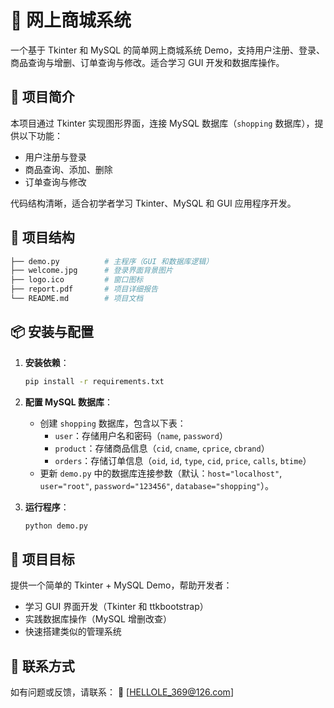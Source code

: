 # 🛒 网上商城系统

一个基于 Tkinter 和 MySQL 的简单网上商城系统 Demo，支持用户注册、登录、商品查询与增删、订单查询与修改。适合学习 GUI 开发和数据库操作。

## 📌 项目简介

本项目通过 Tkinter 实现图形界面，连接 MySQL 数据库（`shopping` 数据库），提供以下功能：
- 用户注册与登录
- 商品查询、添加、删除
- 订单查询与修改

代码结构清晰，适合初学者学习 Tkinter、MySQL 和 GUI 应用程序开发。

## 📂 项目结构

```bash
├── demo.py          # 主程序（GUI 和数据库逻辑）
├── welcome.jpg      # 登录界面背景图片
├── logo.ico         # 窗口图标
├── report.pdf       # 项目详细报告
└── README.md        # 项目文档
```

## 📦 安装与配置

1. **安装依赖**：
   ```bash
   pip install -r requirements.txt
   ```

2. **配置 MySQL 数据库**：
   - 创建 `shopping` 数据库，包含以下表：
     - `user`：存储用户名和密码（`name`, `password`）
     - `product`：存储商品信息（`cid`, `cname`, `cprice`, `cbrand`）
     - `orders`：存储订单信息（`oid`, `id`, `type`, `cid`, `price`, `calls`, `btime`）
   - 更新 `demo.py` 中的数据库连接参数（默认：`host="localhost"`, `user="root"`, `password="123456"`, `database="shopping"`）。

3. **运行程序**：
   ```bash
   python demo.py
   ```

## 🎯 项目目标

提供一个简单的 Tkinter + MySQL Demo，帮助开发者：
- 学习 GUI 界面开发（Tkinter 和 ttkbootstrap）
- 实践数据库操作（MySQL 增删改查）
- 快速搭建类似的管理系统

## 📮 联系方式

如有问题或反馈，请联系：
📧 [HELLOLE_369@126.com]